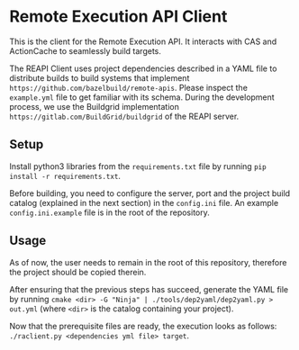 # Remote Execution API Client

This is the client for the Remote Execution API. It interacts with CAS and ActionCache to seamlessly build targets.

The REAPI Client uses project dependencies described in a YAML file to distribute builds to build systems that implement `https://github.com/bazelbuild/remote-apis`. Please inspect the `example.yml` file to get familiar with its schema.
During the development process, we use the Buildgrid implementation `https://gitlab.com/BuildGrid/buildgrid` of the REAPI server.

## Setup

Install python3 libraries from the `requirements.txt` file by running `pip install -r requirements.txt`.

Before building, you need to configure the server, port and the project build catalog (explained in the next section) in the `config.ini` file. An example `config.ini.example` file is in the root of the repository.


## Usage

As of now, the user needs to remain in the root of this repository, therefore the project should be copied therein.

After ensuring that the previous steps has succeed, generate the YAML file by running `cmake <dir> -G "Ninja" | ./tools/dep2yaml/dep2yaml.py > out.yml` (where `<dir>` is the catalog containing your project).

Now that the prerequisite files are ready, the execution looks as follows: `./raclient.py <dependencies yml file> target`.
